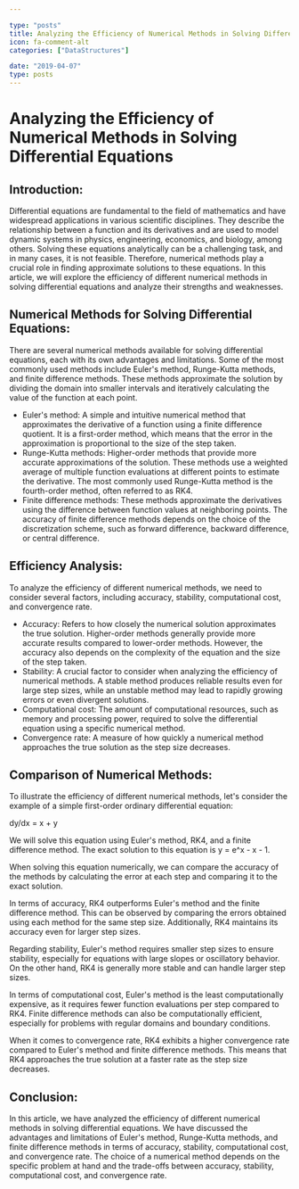 ```yaml
---

type: "posts"
title: Analyzing the Efficiency of Numerical Methods in Solving Differential Equations
icon: fa-comment-alt
categories: ["DataStructures"]

date: "2019-04-07"
type: posts
---
```





# Analyzing the Efficiency of Numerical Methods in Solving Differential Equations

## Introduction:

Differential equations are fundamental to the field of mathematics and have widespread applications in various scientific disciplines. They describe the relationship between a function and its derivatives and are used to model dynamic systems in physics, engineering, economics, and biology, among others. Solving these equations analytically can be a challenging task, and in many cases, it is not feasible. Therefore, numerical methods play a crucial role in finding approximate solutions to these equations. In this article, we will explore the efficiency of different numerical methods in solving differential equations and analyze their strengths and weaknesses.

## Numerical Methods for Solving Differential Equations:

There are several numerical methods available for solving differential equations, each with its own advantages and limitations. Some of the most commonly used methods include Euler's method, Runge-Kutta methods, and finite difference methods. These methods approximate the solution by dividing the domain into smaller intervals and iteratively calculating the value of the function at each point.

- Euler's method: A simple and intuitive numerical method that approximates the derivative of a function using a finite difference quotient. It is a first-order method, which means that the error in the approximation is proportional to the size of the step taken.
- Runge-Kutta methods: Higher-order methods that provide more accurate approximations of the solution. These methods use a weighted average of multiple function evaluations at different points to estimate the derivative. The most commonly used Runge-Kutta method is the fourth-order method, often referred to as RK4.
- Finite difference methods: These methods approximate the derivatives using the difference between function values at neighboring points. The accuracy of finite difference methods depends on the choice of the discretization scheme, such as forward difference, backward difference, or central difference.

## Efficiency Analysis:

To analyze the efficiency of different numerical methods, we need to consider several factors, including accuracy, stability, computational cost, and convergence rate.

- Accuracy: Refers to how closely the numerical solution approximates the true solution. Higher-order methods generally provide more accurate results compared to lower-order methods. However, the accuracy also depends on the complexity of the equation and the size of the step taken.
- Stability: A crucial factor to consider when analyzing the efficiency of numerical methods. A stable method produces reliable results even for large step sizes, while an unstable method may lead to rapidly growing errors or even divergent solutions.
- Computational cost: The amount of computational resources, such as memory and processing power, required to solve the differential equation using a specific numerical method.
- Convergence rate: A measure of how quickly a numerical method approaches the true solution as the step size decreases.

## Comparison of Numerical Methods:

To illustrate the efficiency of different numerical methods, let's consider the example of a simple first-order ordinary differential equation:

dy/dx = x + y

We will solve this equation using Euler's method, RK4, and a finite difference method. The exact solution to this equation is y = e^x - x - 1.

When solving this equation numerically, we can compare the accuracy of the methods by calculating the error at each step and comparing it to the exact solution.

In terms of accuracy, RK4 outperforms Euler's method and the finite difference method. This can be observed by comparing the errors obtained using each method for the same step size. Additionally, RK4 maintains its accuracy even for larger step sizes.

Regarding stability, Euler's method requires smaller step sizes to ensure stability, especially for equations with large slopes or oscillatory behavior. On the other hand, RK4 is generally more stable and can handle larger step sizes.

In terms of computational cost, Euler's method is the least computationally expensive, as it requires fewer function evaluations per step compared to RK4. Finite difference methods can also be computationally efficient, especially for problems with regular domains and boundary conditions.

When it comes to convergence rate, RK4 exhibits a higher convergence rate compared to Euler's method and finite difference methods. This means that RK4 approaches the true solution at a faster rate as the step size decreases.

## Conclusion:

In this article, we have analyzed the efficiency of different numerical methods in solving differential equations. We have discussed the advantages and limitations of Euler's method, Runge-Kutta methods, and finite difference methods in terms of accuracy, stability, computational cost, and convergence rate. The choice of a numerical method depends on the specific problem at hand and the trade-offs between accuracy, stability, computational cost, and convergence rate.